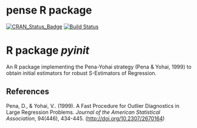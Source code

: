
# pense R package

<!-- begin badges -->

[![CRAN\_Status\_Badge](https://www.r-pkg.org/badges/version/pyinit)](https://CRAN.R-project.org/package=pyinit)
[![Build
Status](https://travis-ci.com/dakep/pyinit.svg?branch=release/v1.0.4)](https://travis-ci.com/dakep/pyinit)
<!-- end badges -->

# R package *pyinit*

An R package implementing the Pena-Yohai strategy (Pena & Yohai, 1999)
to obtain initial estimators for robust S-Estimators of Regression.

## References

Pena, D., & Yohai, V.. (1999). A Fast Procedure for Outlier Diagnostics
in Large Regression Problems. *Journal of the American Statistical
Association*, 94(446), 434-445. (<http://doi.org/10.2307/2670164>)
